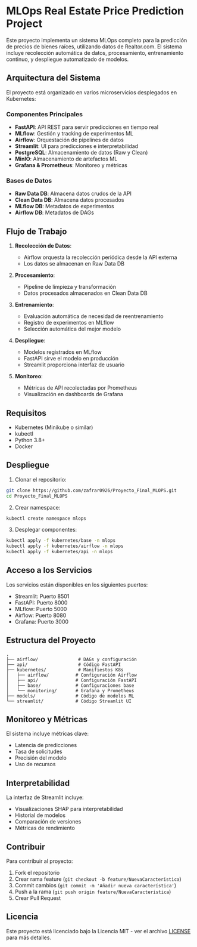 # MLOps Real Estate Price Prediction Project

Este proyecto implementa un sistema MLOps completo para la predicción de precios de bienes raíces, utilizando datos de Realtor.com. El sistema incluye recolección automática de datos, procesamiento, entrenamiento continuo, y despliegue automatizado de modelos.

## Arquitectura del Sistema

El proyecto está organizado en varios microservicios desplegados en Kubernetes:

### Componentes Principales
- **FastAPI**: API REST para servir predicciones en tiempo real
- **MLflow**: Gestión y tracking de experimentos ML
- **Airflow**: Orquestación de pipelines de datos
- **Streamlit**: UI para predicciones e interpretabilidad
- **PostgreSQL**: Almacenamiento de datos (Raw y Clean)
- **MinIO**: Almacenamiento de artefactos ML
- **Grafana & Prometheus**: Monitoreo y métricas

### Bases de Datos
- **Raw Data DB**: Almacena datos crudos de la API
- **Clean Data DB**: Almacena datos procesados
- **MLflow DB**: Metadatos de experimentos
- **Airflow DB**: Metadatos de DAGs

## Flujo de Trabajo

1. **Recolección de Datos**:
   - Airflow orquesta la recolección periódica desde la API externa
   - Los datos se almacenan en Raw Data DB

2. **Procesamiento**:
   - Pipeline de limpieza y transformación
   - Datos procesados almacenados en Clean Data DB

3. **Entrenamiento**:
   - Evaluación automática de necesidad de reentrenamiento
   - Registro de experimentos en MLflow
   - Selección automática del mejor modelo

4. **Despliegue**:
   - Modelos registrados en MLflow
   - FastAPI sirve el modelo en producción
   - Streamlit proporciona interfaz de usuario

5. **Monitoreo**:
   - Métricas de API recolectadas por Prometheus
   - Visualización en dashboards de Grafana

## Requisitos

- Kubernetes (Minikube o similar)
- kubectl
- Python 3.8+
- Docker

## Despliegue

1. Clonar el repositorio:
```bash
git clone https://github.com/zafrar0926/Proyecto_Final_MLOPS.git
cd Proyecto_Final_MLOPS
```

2. Crear namespace:
```bash
kubectl create namespace mlops
```

3. Desplegar componentes:
```bash
kubectl apply -f kubernetes/base -n mlops
kubectl apply -f kubernetes/airflow -n mlops
kubectl apply -f kubernetes/api -n mlops
```

## Acceso a los Servicios

Los servicios están disponibles en los siguientes puertos:

- Streamlit: Puerto 8501
- FastAPI: Puerto 8000
- MLflow: Puerto 5000
- Airflow: Puerto 8080
- Grafana: Puerto 3000

## Estructura del Proyecto

```
.
├── airflow/               # DAGs y configuración
├── api/                   # Código FastAPI
├── kubernetes/            # Manifiestos K8s
│   ├── airflow/          # Configuración Airflow
│   ├── api/              # Configuración FastAPI
│   ├── base/             # Configuraciones base
│   └── monitoring/       # Grafana y Prometheus
├── models/               # Código de modelos ML
└── streamlit/            # Código Streamlit UI
```

## Monitoreo y Métricas

El sistema incluye métricas clave:
- Latencia de predicciones
- Tasa de solicitudes
- Precisión del modelo
- Uso de recursos

## Interpretabilidad

La interfaz de Streamlit incluye:
- Visualizaciones SHAP para interpretabilidad
- Historial de modelos
- Comparación de versiones
- Métricas de rendimiento

## Contribuir

Para contribuir al proyecto:
1. Fork el repositorio
2. Crear rama feature (`git checkout -b feature/NuevaCaracteristica`)
3. Commit cambios (`git commit -m 'Añadir nueva característica'`)
4. Push a la rama (`git push origin feature/NuevaCaracteristica`)
5. Crear Pull Request

## Licencia

Este proyecto está licenciado bajo la Licencia MIT - ver el archivo [LICENSE](LICENSE) para más detalles.
